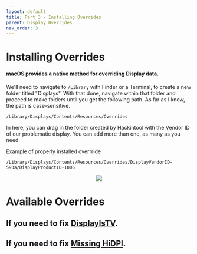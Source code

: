 ```yaml
---
layout: default
title: Part 3 - Installing Overrides
parent: Display Overrides
nav_order: 3
---
```


# Installing Overrides
#### macOS provides a native method for overriding Display data.

We'll need to navigate to ``/Library`` with Finder or a Terminal, to create a new folder titled "Displays". With that done, navigate within that folder and proceed to make folders until you get the following path. As far as I know, the path is case-sensitive.

```
/Library/Displays/Contents/Resources/Overrides
```

In here, you can drag in the folder created by Hackintool with the Vendor ID of our problematic display. You can add more than one, as many as you need.

Example of properly installed overrride

```
/Library/Displays/Contents/Resources/Overrides/DisplayVendorID-593a/DisplayProductID-1006
```

<p align="center">
  <img src="../../../assets/OverridesInstallation.png">
</p>

# Available Overrides

## If you need to fix <a href="../04-DisplayIsTV">DisplayIsTV</a>.

## If you need to fix <a href="../05-HiDPI">Missing HiDPI</a>.